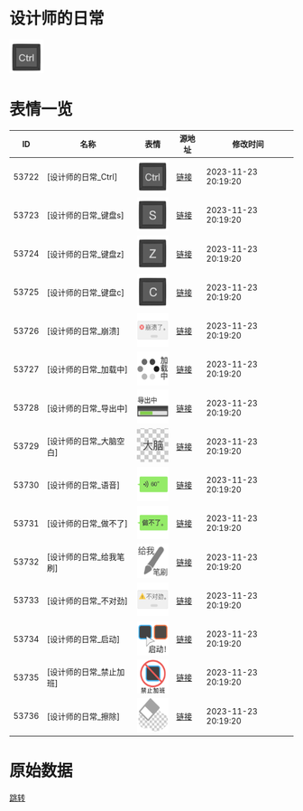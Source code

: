 # 设计师的日常

<img src="./cover.png" height="60" alt="cover" />

# 表情一览

|ID|名称|表情|源地址|修改时间|
|----|----|----|----|----|
|53722|[设计师的日常_Ctrl]|<img src="./pic/053722_%5B设计师的日常_Ctrl%5D.png" height="60" alt="Ctrl"/>|[链接](https://i0.hdslb.com/bfs/garb/5dc78201370df1e90f116c65a6d04f4a989e5edf.png)|2023-11-23 20:19:20|
|53723|[设计师的日常_键盘s]|<img src="./pic/053723_%5B设计师的日常_键盘s%5D.png" height="60" alt="键盘s"/>|[链接](https://i0.hdslb.com/bfs/garb/80b4ff33fadc0342ac84f04d106df1f7efcb55e0.png)|2023-11-23 20:19:20|
|53724|[设计师的日常_键盘z]|<img src="./pic/053724_%5B设计师的日常_键盘z%5D.png" height="60" alt="键盘z"/>|[链接](https://i0.hdslb.com/bfs/garb/e124c46638458a34e59eabf899c71257d3be2e26.png)|2023-11-23 20:19:20|
|53725|[设计师的日常_键盘c]|<img src="./pic/053725_%5B设计师的日常_键盘c%5D.png" height="60" alt="键盘c"/>|[链接](https://i0.hdslb.com/bfs/garb/99733f2a4e72d3dad3903049b97c234eaccd381f.png)|2023-11-23 20:19:20|
|53726|[设计师的日常_崩溃]|<img src="./pic/053726_%5B设计师的日常_崩溃%5D.png" height="60" alt="崩溃"/>|[链接](https://i0.hdslb.com/bfs/garb/facf4005e9f8db365591ff28c1041d443b278ccd.png)|2023-11-23 20:19:20|
|53727|[设计师的日常_加载中]|<img src="./pic/053727_%5B设计师的日常_加载中%5D.png" height="60" alt="加载中"/>|[链接](https://i0.hdslb.com/bfs/garb/a7d4cbc1dd00de4a16b4548ca74e37c24643e28b.png)|2023-11-23 20:19:20|
|53728|[设计师的日常_导出中]|<img src="./pic/053728_%5B设计师的日常_导出中%5D.png" height="60" alt="导出中"/>|[链接](https://i0.hdslb.com/bfs/garb/190277413aa8bc5b4281e759c222ebfce37b938b.png)|2023-11-23 20:19:20|
|53729|[设计师的日常_大脑空白]|<img src="./pic/053729_%5B设计师的日常_大脑空白%5D.png" height="60" alt="大脑空白"/>|[链接](https://i0.hdslb.com/bfs/garb/ea0a9ee49bfe561bcfbccc6c3437924216d2431d.png)|2023-11-23 20:19:20|
|53730|[设计师的日常_语音]|<img src="./pic/053730_%5B设计师的日常_语音%5D.png" height="60" alt="语音"/>|[链接](https://i0.hdslb.com/bfs/garb/bcc1734339687dfc5b2282769b77858a790c206d.png)|2023-11-23 20:19:20|
|53731|[设计师的日常_做不了]|<img src="./pic/053731_%5B设计师的日常_做不了%5D.png" height="60" alt="做不了"/>|[链接](https://i0.hdslb.com/bfs/garb/198ccbcd1956c48c5316a871e34ecdc96cfe324c.png)|2023-11-23 20:19:20|
|53732|[设计师的日常_给我笔刷]|<img src="./pic/053732_%5B设计师的日常_给我笔刷%5D.png" height="60" alt="给我笔刷"/>|[链接](https://i0.hdslb.com/bfs/garb/e4694ba6e3a327bc871e2f98045ba63a219091e5.png)|2023-11-23 20:19:20|
|53733|[设计师的日常_不对劲]|<img src="./pic/053733_%5B设计师的日常_不对劲%5D.png" height="60" alt="不对劲"/>|[链接](https://i0.hdslb.com/bfs/garb/0fb493c9c5600252b9c7a366fc639ea5d641d271.png)|2023-11-23 20:19:20|
|53734|[设计师的日常_启动]|<img src="./pic/053734_%5B设计师的日常_启动%5D.png" height="60" alt="启动"/>|[链接](https://i0.hdslb.com/bfs/garb/65e549dd764bb114709dde0a8d62049d35aff2b9.png)|2023-11-23 20:19:20|
|53735|[设计师的日常_禁止加班]|<img src="./pic/053735_%5B设计师的日常_禁止加班%5D.png" height="60" alt="禁止加班"/>|[链接](https://i0.hdslb.com/bfs/garb/8e1234f1739956b673cd81e6bd088a39fd2f064b.png)|2023-11-23 20:19:20|
|53736|[设计师的日常_擦除]|<img src="./pic/053736_%5B设计师的日常_擦除%5D.png" height="60" alt="擦除"/>|[链接](https://i0.hdslb.com/bfs/garb/cf5a060bdc93a73ca0c02fd246f56446173fbc63.png)|2023-11-23 20:19:20|

# 原始数据

[跳转](./raw.json)

